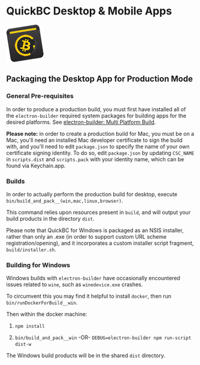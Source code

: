 # QuickBC Desktop & Mobile Apps

![Logo](https://raw.githubusercontent.com/Bitcoin-Confidential/quickbc-app-js/master/docs/assets/icon_100.png "Logo")

## Packaging the Desktop App for Production Mode

### General Pre-requisites

In order to produce a production build, you must first have installed all of the `electron-builder` required system packages for building apps for the desired platforms. See [electron-builder: Multi Platform Build](https://github.com/electron-userland/electron-builder/wiki/Multi-Platform-Build).

**Please note:** in order to create a production build for Mac, you must be on a Mac, you'll need an installed Mac developer certificate to sign the build with, and you'll need to edit `package.json` to specify the name of your own certificate signing identity. To do so, edit `package.json` by updating `CSC_NAME` in `scripts.dist` and `scripts.pack` with your identity name, which can be found via Keychain.app.


### Builds

In order to actually perform the production build for desktop, execute `bin/build_and_pack__(win,mac,linux,browser)`. 

This command relies upon resources present in `build`, and will output your build products in the directory `dist`.

Please note that QuickBC for Windows is packaged as an NSIS installer, rather than only an .exe (in order to support custom URL scheme registration/opening), and it incorporates a custom installer script fragment, `build/installer.sh`. 


### Building for Windows 

Windows builds with `electron-builder` have occasionally encountered issues related to `wine`, such as `winedevice.exe` crashes.

To circumvent this you may find it helpful to install `docker`, then run `bin/runDockerForBuild__win`.

Then within the docker machine:

1. `npm install`

2. `bin/build_and_pack__win` -OR- `DEBUG=electron-builder npm run-script dist-w`

The Windows build products will be in the shared `dist` directory.

